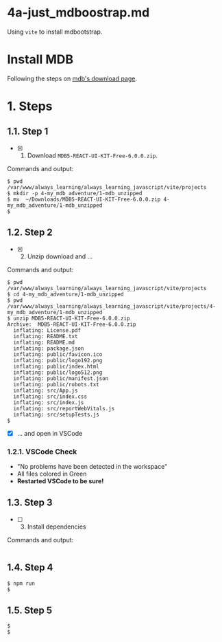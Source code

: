
# 4a-just_mdboostrap.md

Using `vite` to install mdbootstrap.

# Install MDB

Following the steps on
[mdb's download page](https://mdbootstrap.com/docs/react/getting-started/installation/).

# 1. Steps

## 1.1. Step 1

- [x] 1. Download `MDB5-REACT-UI-KIT-Free-6.0.0.zip`.

Commands and output:

```
$ pwd
/var/www/always_learning/always_learning_javascript/vite/projects
$ mkdir -p 4-my_mdb_adventure/1-mdb_unzipped
$ mv  ~/Downloads/MDB5-REACT-UI-KIT-Free-6.0.0.zip 4-my_mdb_adventure/1-mdb_unzipped
$
```

## 1.2. Step 2

- [x] 2. Unzip download and ...

Commands and output:

```
$ pwd
/var/www/always_learning/always_learning_javascript/vite/projects
$ cd 4-my_mdb_adventure/1-mdb_unzipped
$ pwd
/var/www/always_learning/always_learning_javascript/vite/projects/4-my_mdb_adventure/1-mdb_unzipped
$ unzip MDB5-REACT-UI-KIT-Free-6.0.0.zip
Archive:  MDB5-REACT-UI-KIT-Free-6.0.0.zip
  inflating: License.pdf
  inflating: README.txt
  inflating: README.md
  inflating: package.json
  inflating: public/favicon.ico
  inflating: public/logo192.png
  inflating: public/index.html
  inflating: public/logo512.png
  inflating: public/manifest.json
  inflating: public/robots.txt
  inflating: src/App.js
  inflating: src/index.css
  inflating: src/index.js
  inflating: src/reportWebVitals.js
  inflating: src/setupTests.js
$
```

- [x] ... and open in VSCode

### 1.2.1. VSCode Check

- "No problems have been detected in the workspace"
- All files colored in Green
- **Restarted VSCode to be sure!**

## 1.3. Step 3

- [ ] 3. Install dependencies

Commands and output:

```
```


## 1.4. Step 4

```
$ npm run
$ 
```

## 1.5. Step 5

```
$ 
$ 
```

